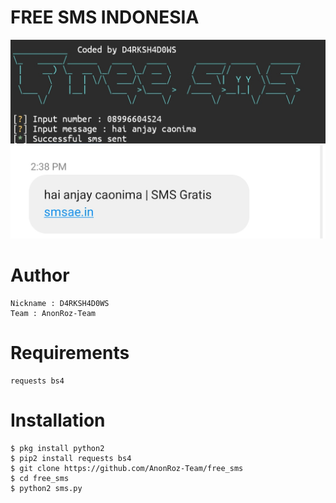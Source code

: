 # FREE SMS INDONESIA
![FREE SMS](https://github.com/AnonRoz-Team/free_sms/blob/master/sms_send.jpg?raw=true)
![FREE SMS](https://github.com/AnonRoz-Team/free_sms/blob/master/sms_res.jpg?raw=true)
# Author
```
Nickname : D4RKSH4D0WS
Team : AnonRoz-Team
```

# Requirements
```
requests bs4
```

# Installation
```
$ pkg install python2
$ pip2 install requests bs4
$ git clone https://github.com/AnonRoz-Team/free_sms
$ cd free_sms
$ python2 sms.py
```
